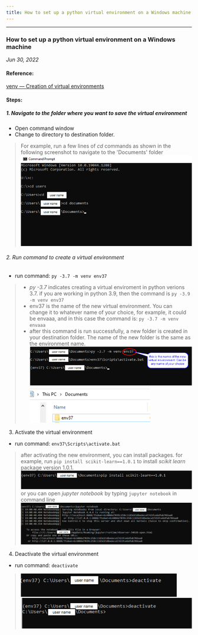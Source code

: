```yaml
---
title: How to set up a python virtual environment on a Windows machine
---
```

***

### How to set up a python virtual environment on a Windows machine

*Jun 30, 2022*


#### Reference:
[venv — Creation of virtual environments](https://docs.python.org/3/library/venv.html)

#### Steps:

##### 1. Navigate to the folder where you want to save the virtual environment

- Open command window
- Change to directory to destination folder. 
> For example, run a few lines of *cd* commands as shown in the following screenshot to navigate to the 'Documents' folder
> ![title](img/virtual_env_1.png)

###### 2. Run command to create a virtual environment

- run command:  `py -3.7 -m venv env37`
>- *py -3.7* indicates creating a virtual enviroment in python verions 3.7. if you are working in python 3.9, then the command is  `py -3.9 -m venv env37`
>- env37 is the name of the new virtual environment. You can change it to whatever name of your choice, for example, it could be envaaa, and in this case the command is: `py -3.7 -m venv envaaa`
>- after this command is run successfully, a new folder is created in your destination folder. The name of the new folder is the same as the environment name.
> ![title](img/virtual_env_2.png)
> ![title](img/virtual_env_4.png)

3. Activate the virtual environment
- run command: `env37\Scripts\activate.bat`
> after activating the new environment, you can install packages. for example, run `pip install scikit-learn==1.0.1` to install *scikit learn* package version 1.0.1. 
> ![title](img/virtual_env_3.png)
> or you can open *jupyter notebook*  by typing `jupyter notebook` in command line
> ![title](img/virtual_env_7.png)

4. Deactivate the virtual environment
- run command: `deactivate`
> ![title](img/virtual_env_6.png)
> ![title](img/virtual_env_5.png)






